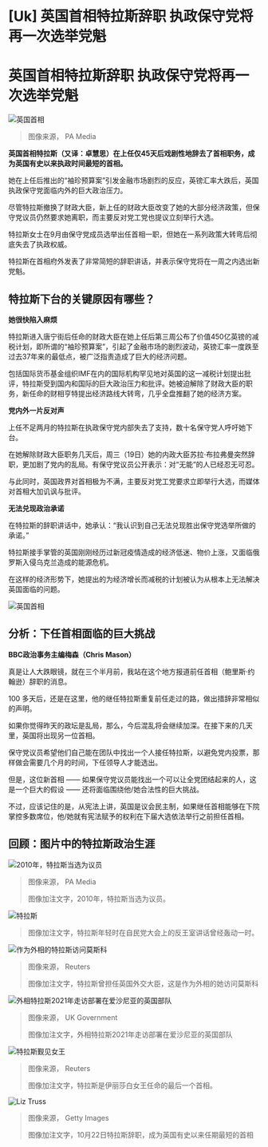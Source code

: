 # [Uk] 英国首相特拉斯辞职 执政保守党将再一次选举党魁

#  英国首相特拉斯辞职 执政保守党将再一次选举党魁


![英国首相](_127275380_f19a203f-8eea-411f-8172-c7eedc78ca61.jpg)

> 图像来源，  PA Media

**英国首相特拉斯（又译：卓慧思）在上任仅45天后戏剧性地辞去了首相职务，成为英国有史以来执政时间最短的首相。**

她在上任后推出的“袖珍预算案”引发金融市场剧烈的反应，英镑汇率大跌后，英国执政保守党面临内外的巨大政治压力。

尽管特拉斯撤换了财政大臣，新上任的财政大臣改变了她的大部分经济政策，但保守党议员仍然要求她离职，而主要反对党工党也提议立刻举行大选。

特拉斯女士在9月由保守党成员选举出任首相一职，但她在一系列政策大转弯后彻底失去了执政权威。

特拉斯在首相府外发表了非常简短的辞职讲话，并表示保守党将在一周之内选出新党魁。


##  特拉斯下台的关键原因有哪些？

**她很快陷入麻烦**

特拉斯进入唐宁街后任命的财政大臣在她上任后第三周公布了价值450亿英镑的减税计划，即所谓的“袖珍预算案”，引起了金融市场的剧烈波动，英镑汇率一度跌至过去37年来的最低点，被广泛指责造成了巨大的经济问题。

包括国际货币基金组织IMF在内的国际机构罕见地对英国的这一减税计划提出批评，特拉斯受到国内和国际的巨大政治压力和批评。她被迫解除了财政大臣的职务，新任命的财相亨特提出经济路线大转弯，几乎全盘推翻了她的经济方案。

**党内外一片反对声**

上任不足两月的特拉斯在执政保守党内部失去了支持，数十名保守党人呼吁她下台。

在她解除财政大臣职务几天后，周三（19日）她的内政大臣苏拉·布拉弗曼突然辞职，更加剧了党内的乱局。有保守党议员公开表示：对“无能”的人已经忍无可忍。

与此同时，英国政界对首相极为不满，主要反对党工党要求立即举行大选，而媒体对首相大加讥讽与批评。

**无法兑现政治承诺**

在特拉斯的辞职讲话中，她承认：“我认识到自己无法兑现胜出保守党选举所做的承诺。”

特拉斯接手掌管的英国刚刚经历过新冠疫情造成的经济低迷、物价上涨，又面临俄罗斯入侵乌克兰造成的能源危机。

在这样的经济形势下，她提出的为经济增长而减税的计划被认为从根本上无法解决英国面临的问题。

![英国首相](_127275386_truss_timeline_chinese-nc-2x.png)

##  分析：下任首相面临的巨大挑战

**BBC政治事务主编梅森（Chris Mason）**

真是让人大跌眼镜，就在三个半月前，我站在这个地方报道前任首相（鲍里斯·约翰逊）辞职的消息。

100 多天后，还是在这里，他的继任特拉斯重复前任走过的路，做出措辞非常相似的声明。

如果你觉得昨天的政坛是乱局，那么，今后混乱将会继续加深。在接下来的几天里，英国将出现另一位首相。

保守党议员希望他们自己能在团队中找出一个人接任特拉斯，以避免党内投票，那样做会需要几个月的时间，下任领导人才能选出。

但是，这位新首相 —— 如果保守党议员能找出一个可以让全党团结起来的人，这是一个巨大的假设 —— 还将面临围绕他/她合法性的巨大挑战。

不过，应该记住的是，从宪法上讲，英国是议会民主制，如果继任首相能够在下院掌控多数席位，他/她就有宪法赋予的权利在下届大选依法举行之前担任首相。

##  回顾：图片中的特拉斯政治生涯

![2010年，特拉斯当选为议员](_127272122_ed9c1b92-49c8-403e-bf9a-08c710d6cb55.jpg)

> 图像来源，  PA Media
>
> 图像加注文字，2010年，特拉斯当选为议员。

![特拉斯](_126590476_976_liztruss_1994_02.jpg)

> 图像加注文字，特拉斯年轻时在自民党大会上的反王室讲话曾经轰动一时。

![作为外相的特拉斯访问莫斯科](_127270551_untitledhattruss.png)

> 图像来源，  Reuters
>
> 图像加注文字，特拉斯曾担任英国外交大臣，这是作为外相的她访问莫斯科

![外相特拉斯2021年走访部署在爱沙尼亚的英国部队](_126566497_trusstankukgovt.jpg)

> 图像来源，  UK Government
>
> 图像加注文字，外相特拉斯2021年走访部署在爱沙尼亚的英国部队

![特拉斯觐见女王](_127270553_trussqueen.png)

> 图像来源，  Reuters
>
> 图像加注文字，特拉斯是伊丽莎白女王任命的最后一个首相。

![Liz Truss](_127275727_truss_1_getty.jpg)

> 图像来源，  Getty Images
>
> 图像加注文字，10月22日特拉斯辞职，成为英国有史以来任期最短的首相



